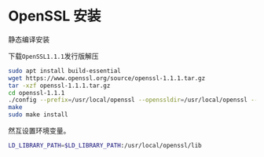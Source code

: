 # OpenSSL 安装

静态编译安装

下载`OpenSSL1.1.1`发行版解压

```sh
sudo apt install build-essential
wget https://www.openssl.org/source/openssl-1.1.1.tar.gz
tar -xzf openssl-1.1.1.tar.gz
cd openssl-1.1.1
./config --prefix=/usr/local/openssl --openssldir=/usr/local/openssl --shared
make
sudo make install
```

然互设置环境变量。

```bash
LD_LIBRARY_PATH=$LD_LIBRARY_PATH:/usr/local/openssl/lib
```
